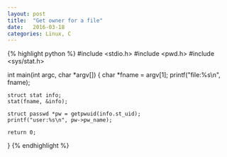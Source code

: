 ```yaml
---
layout: post
title:  "Get owner for a file"
date:   2016-03-18
categories: Linux, C
---
```


{% highlight python %}
#include <stdio.h>
#include <pwd.h>
#include <sys/stat.h>

int main(int argc, char *argv[])
{
    char *fname = argv[1];
    printf("file:%s\n", fname);
    
    struct stat info;
    stat(fname, &info);
    
    struct passwd *pw = getpwuid(info.st_uid);
    printf("user:%s\n", pw->pw_name);
    
    return 0;
}
{% endhighlight %}

        

